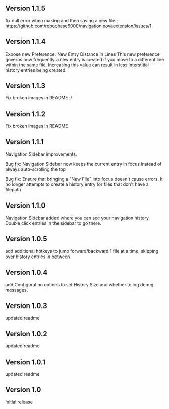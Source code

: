 ## Version 1.1.5

fix null error when making and then saving a new file - https://github.com/robochase6000/navigation.novaextension/issues/1

## Version 1.1.4

Expose new Preference: New Entry Distance In Lines
This new preference governs how frequently a new entry is created if you move to a different line within the same file. Increasing this value can result in less interstitial history entries being created.

## Version 1.1.3

Fix broken images in README :/

## Version 1.1.2

Fix broken images in README

## Version 1.1.1

Navigation Sidebar improvements. 

Bug fix: Navigation Sidebar now keeps the current entry in focus instead of always auto-scrolling the top

Bug fix: Ensure that bringing a "New File" into focus doesn't cause errors.  It no longer attempts to create a history entry for files that don't have a filepath

## Version 1.1.0

Navigation Sidebar added where you can see your navigation history.  Double click entries in the sidebar to go there.

## Version 1.0.5

add additional hotkeys to jump forward/backward 1 file at a time, skipping over history entries in between

## Version 1.0.4

add Configuration options to set History Size and whether to log debug messages.

## Version 1.0.3

updated readme

## Version 1.0.2

updated readme

## Version 1.0.1

updated readme

## Version 1.0

Initial release
